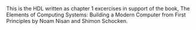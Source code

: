 This is the HDL written as chapter 1 excercises in support of the book, The Elements of Computing Systems: Building a Modern Computer from First Principles by Noam Nisan and Shimon Schocken.